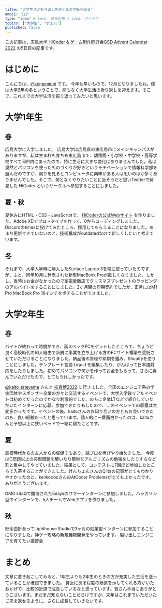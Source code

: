 ```yaml
---
title: "大学生活が折り返しを迎えるので振り返る"
emoji: "👨‍🎓"
type: "idea" # tech: 技術記事 / idea: アイデア
topics: ["大学生", "ポエム"]
published: false
---
```


この記事は、[広島大学 HiCoder & ゲーム制作同好会GSD Advent Calendar 2022](https://adventar.org/calendars/7845) の5日目の記事です。

# はじめに

こんにちは、[@keigomichi](https://twitter.com/keigomichi) です。
今年も早いもので、12月となりましたね。僕は大学2年の冬ということで、間もなく大学生活の折り返しを迎えます。そこで、これまでの大学生活を振り返ってみたいと思います。

# 大学1年生
## 春

広島大学に入学しました。
広島大学は広島県の東広島市にメインキャンパスがありますが、私は生まれも育ちも東広島市で、幼稚園・小学校・中学校・高等学校すべて同市内にあったので、特に生活に大きな変化はありませんでした。私は漠然とパソコンを使ったものづくりが好きというモチベーションで情報科学部を選んだのですが、周りを見るとコンピュータに興味がある人は思いのほか多くありませんでした。そこで、何となくやりたいことに近そうだと思いTwitterで発見した HiCoder というサークルへ参加することにしました。

## 夏・秋

夏休みにHTML・CSS・JavaScriptで、 [HiCoderの公式Webサイト](https://hicoder.one/) を作りました。Adobe XDでプロトタイプを作って、0からコーディングしました。
Discordのtimesに投げてみたところ、採用してもらえることになりました。あまり更新できていないのと、技術構成がoutdatedなので新しくしたいと考えています。

## 冬

それまで、大学入学時に購入したSurface Laptop 3を常に使っていたのですが、ふと、同年10月に発表された新型MacBook Proが欲しくなりました。しかし、当時はお金がなかったので家電量販店でクリスマスプレゼントのラッピングのアルバイトをすることにしました。2ヶ月間の短期契約でしたが、正月にはM1 Pro MacBook Pro 16インチをポチることができました。

# 大学2年生

## 春

バイトが終わって時間ができ、高スペックPCをゲットしたところで、ちょうど良く高校時代の知人経由で新規に事業を立ち上げる方のECサイト構築を受託させていただけることになりました。納品後の管理や納期を鑑み、Shopifyを使うことにしました。テンプレート言語 Liquid を編集したり、がんばって日本語対応をしたりしました。初めてパソコンで何かを作ってお金をもらって、さらに喜んでいただけたので、とてもうれしかったです。


[@kaito_tateyama](https://twitter.com/kaito_tateyama) さんと [技育博2022](https://talent.supporterz.jp/geekhaku/2022/) に行きました。全国のエンジニア系の学生団体やスポンサー企業の方々と交流するイベントで、大学入学後リアルイベントは初めてだったのでかなり刺激的でした。のちに企業LTなどで紹介していただいたインターンに応募、参加できたりもしたので、このイベントでの収穫は大変多かったです。イベントの後、kaitoさんのお知り合いの方ともお会いできたのも、良い経験だったと思っています。個人的に一番面白かったのは、kaitoさんと予想以上に狭いベッドで一緒に寝たことです。

## 夏

高校時代からの友人からの催促？もあり、競プロを再びやり始めました。
今度はC問題以上の典型問題を解いたり簡単なアルゴリズムの勉強をしたりするなど割と集中してやっていました。結果として、コンテストに7回ほど参加したところで入茶することができました。けんちょんさんのQiitaの記事がとてもわかりやすかったのと、kenkooooさんのAtCoder Problemsがとてもよかったです。ありがとうございます。

GMO kitaQで開催された5daysのサマーインターンに参加しました。ハッカソン型のインターンで、5人チームでWebアプリを作りました。

## 秋

紆余曲折あってLighthouse Studioで3ヶ月の就業型インターンに参加することになりました。神ゲー攻略の新規機能開発をやっています。
駆け出しエンジニアを育てたい講習会

# まとめ

文章に書き起こしてみると、1年生よりも2年生のときの方が充実した生活を送っていることが確認できました。
身近にある程度の筋道を示してくれる方がいたおかげで、比較的近道で成長しているなと思っています。皆さん本当にありがとうございます。まだまだ知らないことだらけですが、来年はこれまでいただいたご恩を返せるように、さらに成長していきたいです。